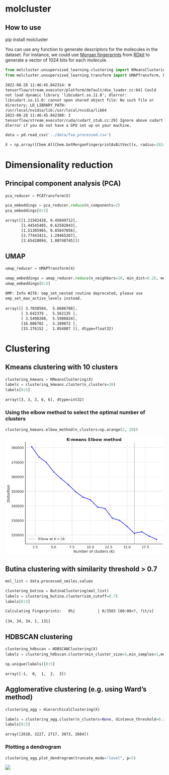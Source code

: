 molcluster
================

<!-- WARNING: THIS FILE WAS AUTOGENERATED! DO NOT EDIT! -->

## How to use

pip install molcluster

You can use any function to generate descriptors for the molecules in
the dataset. For instance, we could use [Morgan
fingerprints](https://pubs.acs.org/doi/10.1021/ci100050t) from
[RDkit](https://www.rdkit.org/docs/GettingStartedInPython.html) to
generate a vector of 1024 bits for each molecule.

``` python
from molcluster.unsupervised_learning.clustering import KMeansClustering, HDBSCANClustering, ButinaClustering, HierarchicalClustering
from molcluster.unsupervised_learning.transform import UMAPTransform, PCATransform
```

    2022-08-28 11:46:45.842314: W tensorflow/stream_executor/platform/default/dso_loader.cc:64] Could not load dynamic library 'libcudart.so.11.0'; dlerror: libcudart.so.11.0: cannot open shared object file: No such file or directory; LD_LIBRARY_PATH: /usr/local/nvidia/lib:/usr/local/nvidia/lib64
    2022-08-28 11:46:45.842380: I tensorflow/stream_executor/cuda/cudart_stub.cc:29] Ignore above cudart dlerror if you do not have a GPU set up on your machine.

``` python
data = pd.read_csv('../data/fxa_processed.csv')
```

``` python
X = np.array([Chem.AllChem.GetMorganFingerprintAsBitVect(x, radius=1024) for x in list(map(Chem.MolFromSmiles, data.processed_smiles.values))])
```

# Dimensionality reduction

## Principal component analysis (PCA)

``` python
pca_reducer = PCATransform(X)
```

``` python
pca_embeddings = pca_reducer.reduce(n_components=2)
pca_embeddings[0:5]
```

    array([[1.21502428, 0.45049712],
           [1.44545485, 0.62502843],
           [1.51305965, 0.85847056],
           [3.77443421, 1.29465267],
           [3.65428094, 1.80748745]])

## UMAP

``` python
umap_reducer = UMAPTransform(X)
```

``` python
umap_embeddings = umap_reducer.reduce(n_neighbors=10, min_dist=0.25, metric='euclidean')
umap_embeddings[0:5]
```

    OMP: Info #276: omp_set_nested routine deprecated, please use omp_set_max_active_levels instead.

    array([[ 3.7038584,  5.6686788],
           [ 3.642379 ,  5.562135 ],
           [ 3.5490208,  5.5986824],
           [16.006702 ,  3.189072 ],
           [15.276152 ,  1.054887 ]], dtype=float32)

# Clustering

## Kmeans clustering with 10 clusters

``` python
clustering_kmeans = KMeansClustering(X)
labels = clustering_kmeans.cluster(n_clusters=10)
labels[0:5]
```

    array([3, 3, 3, 6, 6], dtype=int32)

### Using the elbow method to select the optimal number of clusters

``` python
clustering_kmeans.elbow_method(n_clusters=np.arange(2, 20))
```

![](index_files/figure-gfm/cell-10-output-1.png)

## Butina clustering with similarity threshold \> 0.7

``` python
mol_list = data.processed_smiles.values
```

``` python
clustering_butina = ButinaClustering(mol_list)
labels = clustering_butina.cluster(sim_cutoff=0.7)
labels[0:5]
```

    Calculating Fingerprints:   0%|          | 0/3503 [00:00<?, ?it/s]

    [34, 34, 34, 1, 131]

## HDBSCAN clustering

``` python
clustering_hdbscan = HDBSCANClustering(X)
labels = clustering_hdbscan.cluster(min_cluster_size=5,min_samples=1,metric='euclidean')
```

``` python
np.unique(labels)[0:5]
```

    array([-1,  0,  1,  2,  3])

## Agglomerative clustering (e.g. using Ward’s method)

``` python
clustering_agg = HierarchicalClustering(X)
```

``` python
labels = clustering_agg.cluster(n_clusters=None, distance_threshold=0.25, linkage='ward')
labels[0:5]
```

    array([2610, 3227, 2717, 3073, 2684])

### Plotting a dendrogram

``` python
clustering_agg.plot_dendrogram(truncate_mode="level", p=5)
```

![](index_files/figure-gfm/cell-17-output-1.png)
